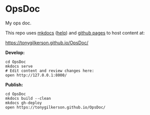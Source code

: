 # OpsDoc
My ops doc.  

This repo uses [mkdocs](https://www.mkdocs.org/) ([help](https://mkdocs.readthedocs.io/en/0.10/)) and [github pages](https://help.github.com/articles/configuring-a-publishing-source-for-github-pages/) to host content at:


https://tonygilkerson.github.io/OpsDoc/

**Develop:**

```
cd OpsDoc
mkdocs serve
# Edit content and review changes here:
open http://127.0.0.1:8000/
```


**Publish:**

```
cd OpsDoc
mkdocs build --clean
mkdocs gh-deploy
open https://tonygilkerson.github.io/OpsDoc/
```
